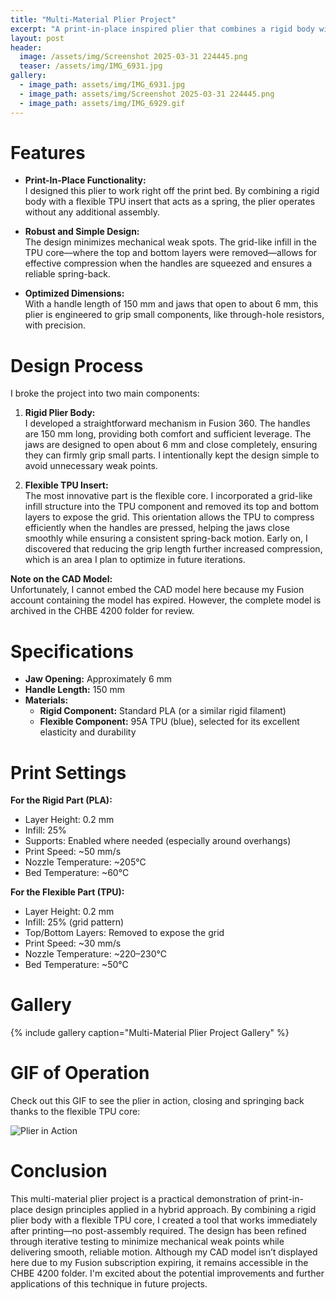 ```yaml
---
title: "Multi-Material Plier Project"
excerpt: "A print-in-place inspired plier that combines a rigid body with a flexible TPU core for spring action."
layout: post
header:
  image: /assets/img/Screenshot 2025-03-31 224445.png
  teaser: /assets/img/IMG_6931.jpg
gallery:
  - image_path: assets/img/IMG_6931.jpg
  - image_path: assets/img/Screenshot 2025-03-31 224445.png
  - image_path: assets/img/IMG_6929.gif
---
```


# Features

* **Print-In-Place Functionality:**  
  I designed this plier to work right off the print bed. By combining a rigid body with a flexible TPU insert that acts as a spring, the plier operates without any additional assembly.

* **Robust and Simple Design:**  
  The design minimizes mechanical weak spots. The grid-like infill in the TPU core—where the top and bottom layers were removed—allows for effective compression when the handles are squeezed and ensures a reliable spring-back.

* **Optimized Dimensions:**  
  With a handle length of 150 mm and jaws that open to about 6 mm, this plier is engineered to grip small components, like through-hole resistors, with precision.

# Design Process

I broke the project into two main components:

1. **Rigid Plier Body:**  
   I developed a straightforward mechanism in Fusion 360. The handles are 150 mm long, providing both comfort and sufficient leverage. The jaws are designed to open about 6 mm and close completely, ensuring they can firmly grip small parts. I intentionally kept the design simple to avoid unnecessary weak points.

2. **Flexible TPU Insert:**  
   The most innovative part is the flexible core. I incorporated a grid-like infill structure into the TPU component and removed its top and bottom layers to expose the grid. This orientation allows the TPU to compress efficiently when the handles are pressed, helping the jaws close smoothly while ensuring a consistent spring-back motion. Early on, I discovered that reducing the grip length further increased compression, which is an area I plan to optimize in future iterations.

**Note on the CAD Model:**  
Unfortunately, I cannot embed the CAD model here because my Fusion account containing the model has expired. However, the complete model is archived in the CHBE 4200 folder for review.

# Specifications

* **Jaw Opening:** Approximately 6 mm  
* **Handle Length:** 150 mm  
* **Materials:**  
  - **Rigid Component:** Standard PLA (or a similar rigid filament)  
  - **Flexible Component:** 95A TPU (blue), selected for its excellent elasticity and durability

# Print Settings

**For the Rigid Part (PLA):**  
- Layer Height: 0.2 mm  
- Infill: 25%  
- Supports: Enabled where needed (especially around overhangs)  
- Print Speed: ~50 mm/s  
- Nozzle Temperature: ~205°C  
- Bed Temperature: ~60°C  

**For the Flexible Part (TPU):**  
- Layer Height: 0.2 mm  
- Infill: 25% (grid pattern)  
- Top/Bottom Layers: Removed to expose the grid  
- Print Speed: ~30 mm/s  
- Nozzle Temperature: ~220–230°C  
- Bed Temperature: ~50°C  

# Gallery

{% include gallery caption="Multi-Material Plier Project Gallery" %}

# GIF of Operation

Check out this GIF to see the plier in action, closing and springing back thanks to the flexible TPU core:

![Plier in Action](/assets/img/IMG_6929.gif)

# Conclusion

This multi-material plier project is a practical demonstration of print-in-place design principles applied in a hybrid approach. By combining a rigid plier body with a flexible TPU core, I created a tool that works immediately after printing—no post-assembly required. The design has been refined through iterative testing to minimize mechanical weak points while delivering smooth, reliable motion. Although my CAD model isn’t displayed here due to my Fusion subscription expiring, it remains accessible in the CHBE 4200 folder. I'm excited about the potential improvements and further applications of this technique in future projects.
